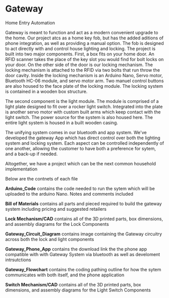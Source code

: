 # Gateway
Home Entry Automation 

Gateway is meant to function and act as a modern convenient upgrade to the home. 
Our project atcs as a home key fob, but has the added aditions of phone integration, as well as providing a manual option. The fob is designed to act directly with and control house lighting and locking.
The project is built into two major components. 
First, a box fits on your home door. An RFID scanner takes the place of the key slot you would find for bolt locks on your door. On the other side of the door is our locking mechanism. The locking mechanism is attached to the RFID via two bolts that run throw the door cavity. Inside the locking mechanism is an Arduino Nano, Servo motor, Bluetooth HC-06 module, and servo motor arm. Two manuel control buttons are also housed to the face plate of the locking module. The locking system is contained in a wooden box structure.

The second component is the light module. The module is comprised of a light plate designed to fit over a rocker light switch. Integrated into the plate is another servo motor with custom built arms which keep contact with the light switch. The power source for the system is also housed here. The entire light system is housed in a built wooden casing.  

The unifying system comes in our bluetooth and app system. We've developed the gateway App which has direct control over both the lighting system and locking system. Each aspect can be controlled independently of one another, allowing the customer to have both a preference for sytem, and a back-up if needed. 

Altogether, we have a project which can be the next common household implementation 

Below are the contnets of each file 

**Arduino_Code** contains the code needed to run the sytem which will be uploaded to the arduino Nano. Notes and comments included  

**Bill of Materials** contains all parts and pieced required to build the gateway system including pricing and suggested retailers 

**Lock Mechanism/CAD** contains all of the 3D printed parts, box dimensions, and assembly diagrams for the Lock Components  

**Gateway_Circuit_Diagram** contains image containing the Gateway circuitry across both the lock and light components  

**Gateway_Phone_App** contains the download link the the phone app compatible with with Gateway System via bluetooth as well as 
                      develoment intrsutctions 

**Gateway_Flowchart** contains the coding pathing outline for how the sytem communicates with both itself, and the phone application 

**Switch Mechanism/CAD** contains all of the 3D printed parts, box dimensions, and assembly diagrams for the Light Switch Components 

